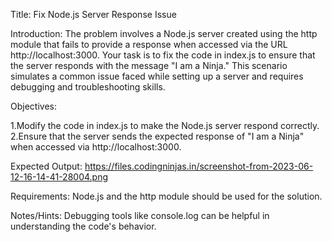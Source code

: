 Title:
Fix Node.js Server Response Issue

Introduction:
The problem involves a Node.js server created using the http module that fails to provide a response when accessed via the URL http://localhost:3000. Your task is to fix the code in index.js to ensure that the server responds with the message "I am a Ninja." This scenario simulates a common issue faced while setting up a server and requires debugging and troubleshooting skills.

Objectives:

1.Modify the code in index.js to make the Node.js server respond correctly.
2.Ensure that the server sends the expected response of "I am a Ninja" when accessed via http://localhost:3000.

Expected Output:
https://files.codingninjas.in/screenshot-from-2023-06-12-16-14-41-28004.png

Requirements:
Node.js and the http module should be used for the solution.

Notes/Hints:
Debugging tools like console.log can be helpful in understanding the code's behavior.
